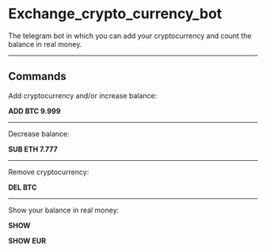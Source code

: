 # Exchange_crypto_currency_bot
The telegram bot in which you can add your cryptocurrency and count the balance in real money.
*******************
## Commands


Add cryptocurrency and/or increase balance:

**ADD BTC 9.999**
***

Decrease balance:

**SUB ETH 7.777**
***

Remove cryptocurrency:

**DEL BTC**

***
Show your balance in real money:

**SHOW**

**SHOW EUR**
